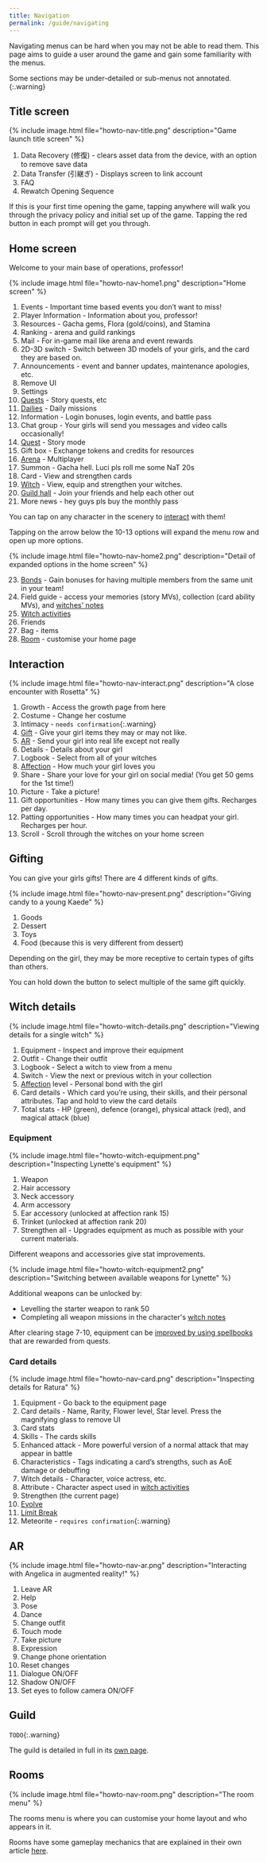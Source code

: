 ```yaml
---
title: Navigation
permalink: /guide/navigating
---
```


Navigating menus can be hard when you may not be able to read them. This page
aims to guide a user around the game and gain some familiarity with the menus.

Some sections may be under-detailed or sub-menus not annotated.
{:.warning}

## Title screen

{% include image.html file="howto-nav-title.png" description="Game launch title screen" %}

1. Data Recovery (修復) - clears asset data from the device, with an option to remove save data
2. Data Transfer (引継ぎ) - Displays screen to link account
3. FAQ 
4. Rewatch Opening Sequence

If this is your first time opening the game, tapping anywhere will walk you
through the privacy policy and initial set up of the game. Tapping the red
button in each prompt will get you through.

## Home screen

Welcome to your main base of operations, professor!

{% include image.html file="howto-nav-home1.png" description="Home screen" %}

1. Events - Important time based events you don’t want to miss!
2. Player Information - Information about you, professor!
3. Resources - Gacha gems, Flora (gold/coins), and Stamina
4. Ranking - arena and guild rankings
5. Mail - For in-game mail like arena and event rewards
6. 2D-3D switch - Switch between 3D models of your girls, and the card they are based on.
7. Announcements - event and banner updates, maintenance apologies, etc.
8. Remove UI
9. Settings
10. [Quests](../content/missions#quests) - Story quests, etc
11. [Dailies](../content/missions#dailies) - Daily missions
12. Information - Login bonuses, login events, and battle pass
13. Chat group - Your girls will send you messages and video calls occasionally!
14. [Quest](#quest) - Story mode
15. Gift box - Exchange tokens and credits for resources
16. [Arena](#arena) - Multiplayer
17. Summon - Gacha hell. Luci pls roll me some NaT 20s
18. Card - View and strengthen cards
19. [Witch](#witch-details) - View, equip and strengthen your witches.
20. [Guild hall](#guild) - Join your friends and help each other out
21. More news - hey guys pls buy the monthly pass

You can tap on any character in the scenery to [interact](#interaction) with them!

Tapping on the arrow below the 10-13 options will expand the menu row and open up more options.

{% include image.html file="howto-nav-home2.png" description="Detail of expanded options in the home screen" %}

23. [Bonds](mechanics/unit-bonds) - Gain bonuses for having multiple members from the same unit in your team!
24. Field guide - access your memories (story MVs), collection (card ability MVs), and [witches' notes](mechanics/notes)
25. [Witch activities](mechanics/activities)
26. Friends
27. Bag - items
28. [Room](#rooms) - customise your home page


## Interaction

{% include image.html file="howto-nav-interact.png" description="A close encounter with Rosetta" %}

1. Growth - Access the growth page from here
2. Costume - Change her costume
3. Intimacy - `needs confirmation`{:.warning}
4. [Gift](#gifting) - Give your girl items they may or may not like.
5. [AR](#ar) - Send your girl into real life except not really
6. Details - Details about your girl
7. Logbook - Select from all of your witches
8. [Affection](witches#affection) - How much your girl loves you
9. Share - Share your love for your girl on social media! (You get 50 gems for the 1st time!)
10. Picture - Take a picture!
11. Gift opportunities - How many times you can give them gifts. Recharges per day.
12. Patting opportunities - How many times you can headpat your girl. Recharges per hour.
13. Scroll - Scroll through the witches on your home screen

## Gifting

You can give your girls gifts! There are 4 different kinds of gifts.

{% include image.html file="howto-nav-present.png" description="Giving candy to a young Kaede" %}

1. Goods
2. Dessert
3. Toys
4. Food (because this is very different from dessert)

Depending on the girl, they may be more receptive to certain types of gifts than others.

You can hold down the button to select multiple of the same gift quickly.

## Witch details

{% include image.html file="howto-witch-details.png" description="Viewing details for a single witch" %}

1. Equipment - Inspect and improve their equipment
2. Outfit - Change their outfit
3. Logbook - Select a witch to view from a menu
4. Switch - View the next or previous witch in your collection
5. [Affection](witches#affection) level - Personal bond with the girl
6. Card details - Which card you’re using, their skills, and their personal attributes. Tap and hold to view the card details
7. Total stats - HP (green), defence (orange), physical attack (red), and magical attack (blue)

### Equipment

{% include image.html file="howto-witch-equipment.png" description="Inspecting Lynette's equipment" %}

1. Weapon
2. Hair accessory
3. Neck accessory
4. Arm accessory
5. Ear accessory (unlocked at affection rank 15)
6. Trinket (unlocked at affection rank 20)
7. Strengthen all - Upgrades equipment as much as possible with your current materials.

Different weapons and accessories give stat improvements.

{% include image.html file="howto-witch-equipment2.png" description="Switching between available weapons for Lynette" %}

Additional weapons can be unlocked by:

- Levelling the starter weapon to rank 50
- Completing all weapon missions in the character's [witch notes](mechanics/notes)

After clearing stage 7-10, equipment can be [improved by using
spellbooks](witches#equipment-enhancement) that are rewarded from quests.

### Card details

{% include image.html file="howto-nav-card.png" description="Inspecting details for Ratura" %}

1. Equipment - Go back to the equipment page
2. Card details - Name, Rarity, Flower level, Star level. Press the magnifying glass to remove UI
3. Card stats
4. Skills - The cards skills
5. Enhanced attack - More powerful version of a normal attack that may appear in battle
6. Characteristics - Tags indicating a card’s strengths, such as AoE damage or debuffing
7. Witch details - Character, voice actress, etc.
8. Attribute - Character aspect used in [witch activities](mechanics/activities)
9. Strengthen (the current page)
10. [Evolve](witches#flower-ranking)
11. [Limit Break](witches#star-ranking)
12. Meteorite - `requires confirmation`{:.warning}

## AR

{% include image.html file="howto-nav-ar.png" description="Interacting with Angelica in augmented reality!" %}

1. Leave AR
2. Help
3. Pose
4. Dance
5. Change outfit
6. Touch mode
7. Take picture
8. Expression
9. Change phone orientation
10. Reset changes
11. Dialogue ON/OFF
12. Shadow ON/OFF
13. Set eyes to follow camera ON/OFF

## Guild

`TODO`{:.warning}

The guild is detailed in full in its [own page](guild).

## Rooms

{% include image.html file="howto-nav-room.png" description="The room menu" %}

The rooms menu is where you can customise your home layout and who appears in
it.

Rooms have some gameplay mechanics that are explained in their own article
[here](mechanics/room).
